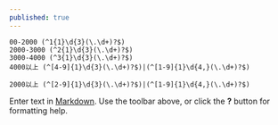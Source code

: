 ```yaml
---
published: true
---
```

````
00-2000 (^1{1}\d{3}(\.\d+)?$)
2000-3000 (^2{1}\d{3}(\.\d+)?$)
3000-4000 (^3{1}\d{3}(\.\d+)?$)
4000以上 (^[4-9]{1}\d{3}(\.\d+)?$)|(^[1-9]{1}\d{4,}(\.\d+)?$)

2000以上 (^[2-9]{1}\d{3}(\.\d+)?$)|(^[1-9]{1}\d{4,}(\.\d+)?$)
````

Enter text in [Markdown](http://daringfireball.net/projects/markdown/). Use the toolbar above, or click the **?** button for formatting help.
